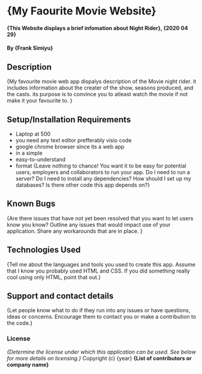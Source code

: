 # {My Faourite Movie Website}
#### {This Website displays a brief infomation about Night Rider}, {2020 04 29}
#### By **{Frank Simiyu}**
## Description
{My favourite movie web app dispalys description of the Movie night rider. it includes information about the creater of the show, seasons produced, and the casts. its purpose is to convince you to atleast watch the movie if not make it your favourite to.  }
## Setup/Installation Requirements
* Laptop at 500
* you need any text editor prefferably visio code
* google chrome browser since its a web app
* in a simple
* easy-to-understand
* format
{Leave nothing to chance! You want it to be easy for potential users, employers and collaborators to run your app. Do I need to run a server? Do I need to install any dependencies? How should I set up my databases? Is there other code this app depends on?}
## Known Bugs
{Are there issues that have not yet been resolved that you want to let users know you know? Outline any issues that would impact use of your application. Share any workarounds that are in place. }
## Technologies Used
{Tell me about the languages and tools you used to create this app. Assume that I know you probably used HTML and CSS. If you did something really cool using only HTML, point that out.}
## Support and contact details
{Let people know what to do if they run into any issues or have questions, ideas or concerns.  Encourage them to contact you or make a contribution to the code.}
### License
*{Determine the license under which this application can be used.  See below for more details on licensing.}*
Copyright (c) {year} **{List of contributors or company name}**
  